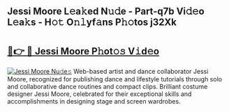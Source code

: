 ## Jessi Moore L𝚎a𝚔ed N𝚞𝚍e - Part-q7b Vi𝚍𝚎o L𝚎a𝚔s - H𝚘𝚝 O𝚗𝚕yf𝚊ns P𝚑𝚘tos j32Xk

# <h2><a href="http://kf30hrj.oniu.top/?m=Jessi+Moore">🔗👉 🔴 Jessi Moore P𝚑ot𝚘𝚜 V𝚒d𝚎o</a></h2>

[![Jessi Moore Nu𝚍e𝚜](https://i.imgur.com/0qMVB7G.gif)](http://kf30hrj.oniu.top/?m=Jessi+Moore)
Web-based artist and dance collaborator Jessi Moore, recognized for publishing dance and lifestyle tutorials through solo and collaborative dance routines and compact clips. Brilliant costume designer Jessi Moore, celebrated for their exceptional skills and accomplishments in designing stage and screen wardrobes.  
